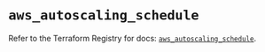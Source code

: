 # `aws_autoscaling_schedule`

Refer to the Terraform Registry for docs: [`aws_autoscaling_schedule`](https://registry.terraform.io/providers/hashicorp/aws/6.11.0/docs/resources/autoscaling_schedule).
